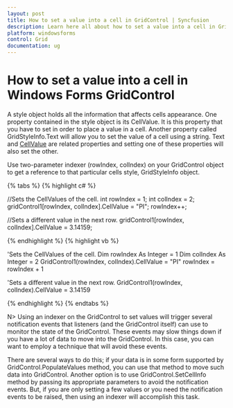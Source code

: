 ```yaml
---
layout: post
title: How to set a value into a cell in GridControl | Syncfusion
description: Learn here all about how to set a value into a cell in GridControl of Syncfusion Windows Forms Gridcontrol and more.
platform: windowsforms
control: Grid
documentation: ug
---
```


# How to set a value into a cell in Windows Forms GridControl

A style object holds all the information that affects cells appearance. One property contained in the style object is its CellValue. It is this property that you have to set in order to place a value in a cell. Another property called GridStyleInfo.Text will allow you to set the value of a cell using a string. Text and [CellValue](/windowsforms/Grid/Cell-Style-Architecture#text-and-cellvalue) are related properties and setting one of these properties will also set the other.

Use two-parameter indexer (rowIndex, colIndex) on your GridControl object to get a reference to that particular cells style, GridStyleInfo object.

{% tabs %}
{% highlight c# %}

//Sets the CellValues of the cell.
int rowIndex = 1;
int colIndex = 2;        
gridControl1[rowIndex, colIndex].CellValue = "PI";
rowIndex++;

//Sets a different value in the next row.
gridControl1[rowIndex, colIndex].CellValue = 3.14159;

{% endhighlight  %}
{% highlight vb %}

'Sets the CellValues of the cell.
Dim rowIndex As Integer = 1
Dim colIndex As Integer = 2
GridControl1(rowIndex, colIndex).CellValue = "PI"
rowIndex = rowIndex + 1

'Sets a different value in the next row.
GridControl1(rowIndex, colIndex).CellValue = 3.14159

{% endhighlight %}
{% endtabs %}

N> Using an indexer on the GridControl to set values will trigger several notification events that listeners (and the GridControl itself) can use to monitor the state of the GridControl. These events may slow things down if you have a lot of data to move into the GridControl. In this case, you can want to employ a technique that will avoid these events.

There are several ways to do this; if your data is in some form supported by GridControl.PopulateValues method, you can use that method to move such data into GridControl. Another option is to use GridControl.SetCellInfo method by passing its appropriate parameters to avoid the notification events. But, if you are only setting a few values or you need the notification events to be raised, then using an indexer will accomplish this task.

